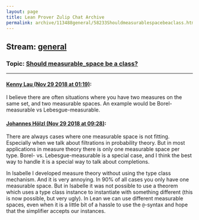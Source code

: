 ```yaml
---
layout: page
title: Lean Prover Zulip Chat Archive 
permalink: archive/113488general/58233Shouldmeasurablespacebeaclass.html
---
```


## Stream: [general](index.html)
### Topic: [Should measurable_space be a class?](58233Shouldmeasurablespacebeaclass.html)

---

#### [Kenny Lau (Nov 29 2018 at 01:19)](https://leanprover.zulipchat.com/#narrow/stream/113488-general/topic/Should%20measurable_space%20be%20a%20class%3F/near/148754678):
I believe there are often situations where you have two measures on the same set, and two measurable spaces. An example would be Borel-measurable vs Lebesgue-measurable.

#### [Johannes Hölzl (Nov 29 2018 at 09:28)](https://leanprover.zulipchat.com/#narrow/stream/113488-general/topic/Should%20measurable_space%20be%20a%20class%3F/near/148772400):
There are always cases where one measurable space is not fitting. Especially when we talk about filtrations in probability theory.  But in most applications in measure theory there is only one measurable space per type. Borel- vs. Lebesgue-measurable is a special case, and I think the best way to handle it is a special way to talk about completions.

In Isabelle I developed measure theory without using the type class mechanism. And it is very annoying. In 90% of all cases you only have one measurable space. But in Isabelle it was not possible to use a theorem which uses a type class instance to instantiate with something different (this is now possible, but very ugly). In Lean we can use different measurable spaces, even when it is a little bit of a hassle to use the `@`-syntax and hope that the simplifier accepts our instances.

